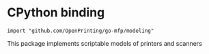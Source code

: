 # CPython binding

```
import "github.com/OpenPrinting/go-mfp/modeling"
```

This package implements scriptable models of printers and scanners

<!-- vim:ts=8:sw=4:et:textwidth=72
-->

